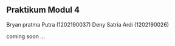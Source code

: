 ## Praktikum Modul 4

Bryan pratma Putra (1202190037)
Deny Satria Ardi (1202190026)

coming soon ...
